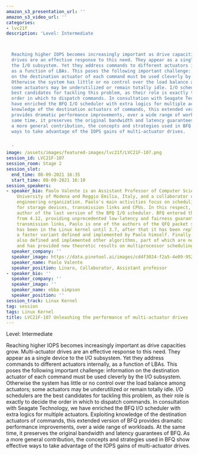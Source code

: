 ```yaml
---
amazon_s3_presentation_url: ''
amazon_s3_video_url: ''
categories:
- lvc21f
description: 'Level: Intermediate 



  Reaching higher IOPS becomes increasingly important as drive capacities grow. Multi-actuator
  drives are an effective response to this need. They appear as a single device to
  the I/O subsystem. Yet they address commands to different actuators internally,
  as a function of LBAs. This poses the following important challenge: information
  on the destination actuator of each command must be used cleverly by the I/O subsystem.
  Otherwise the system has little or no control over the load balance among actuators;
  some actuators may be underutilized or remain totally idle. I/O schedulers are the
  best candidates for tackling this problem, as their role is exactly to decide the
  order in which to dispatch commands. In consultation with Seagate Technology, we
  have enriched the BFQ I/O scheduler with extra logics for multiple actuators. Exploiting
  knowledge of the destination actuators of commands, this extended version of BFQ
  provides dramatic performance improvements, over a wide range of workloads. At the
  same time, it preserves the original bandwidth and latency guarantees of BFQ. As
  a more general contribution, the concepts and strategies used in BFQ show effective
  ways to take advantage of the IOPS gains of multi-actuator drives.


  '
image: /assets/images/featured-images/lvc21f/LVC21F-107.png
session_id: LVC21F-107
session_room: Stage 2
session_slot:
  end_time: 08-09-2021 16:35
  start_time: 08-09-2021 16:10
session_speakers:
- speaker_bio: Paolo Valente is an Assistant Professor of Computer Science at the
    University of Modena and Reggio Emilia, Italy, and a collaborator of the Linaro
    engineering organization. Paolo's main activities focus on scheduling algorithms
    for storage devices, transmission links and CPUs. In this respect, Paolo is the
    author of the last version of the BFQ I/O scheduler. BFQ entered the Linux kernel
    from 4.12, providing unprecedented low-latency and fairness guarantees. As for
    transmission links, Paolo is one of the authors of the QFQ packet scheduler, which
    has been in the Linux kernel until 3.7, after that it has been replaced by QFQ+,
    a faster variant defined and implemented by Paolo himself. Finally, Paolo has
    also defined and implemented other algorithms, part of which are now in FreeBSD,
    and has provided new theoretic results on multiprocessor scheduling.
  speaker_company: ''
  speaker_image: https://data.pinetool.ai/images/cd4f3024-f2a5-4e09-9528-7c062f12582f.jpeg
  speaker_name: Paolo Valente
  speaker_position: Linaro, Collaborator, Assistant professor
- speaker_bio: ''
  speaker_company: ''
  speaker_image: ''
  speaker_name: ebba simpson
  speaker_position: ''
session_track: Linux Kernel
tag: session
tags: Linux Kernel
title: LVC21F-107 Unleashing the performance of multi-actuator drives
---
```


Level: Intermediate 


Reaching higher IOPS becomes increasingly important as drive capacities grow. Multi-actuator drives are an effective response to this need. They appear as a single device to the I/O subsystem. Yet they address commands to different actuators internally, as a function of LBAs. This poses the following important challenge: information on the destination actuator of each command must be used cleverly by the I/O subsystem. Otherwise the system has little or no control over the load balance among actuators; some actuators may be underutilized or remain totally idle. I/O schedulers are the best candidates for tackling this problem, as their role is exactly to decide the order in which to dispatch commands. In consultation with Seagate Technology, we have enriched the BFQ I/O scheduler with extra logics for multiple actuators. Exploiting knowledge of the destination actuators of commands, this extended version of BFQ provides dramatic performance improvements, over a wide range of workloads. At the same time, it preserves the original bandwidth and latency guarantees of BFQ. As a more general contribution, the concepts and strategies used in BFQ show effective ways to take advantage of the IOPS gains of multi-actuator drives.